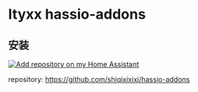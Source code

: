 # Ityxx hassio-addons

## 安装

[![Add repository on my Home Assistant][repository-badge]][repository-url]

repository: https://github.com/shiqixixixi/hassio-addons





[repository-badge]: https://img.shields.io/badge/Add%20repository%20to%20my-Home%20Assistant-41BDF5?logo=home-assistant&style=for-the-badge
[repository-url]: https://my.home-assistant.io/redirect/supervisor_add_addon_repository/?repository_url=https://github.com/shiqixixixi/hassio-addons